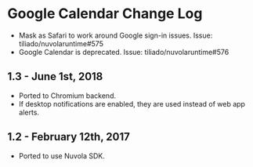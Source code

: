 Google Calendar Change Log
==========================

 * Mask as Safari to work around Google sign-in issues. Issue: tiliado/nuvolaruntime#575
 * Google Calendar is deprecated. Issue: tiliado/nuvolaruntime#576

1.3 - June 1st, 2018
--------------------

 * Ported to Chromium backend.
 * If desktop notifications are enabled, they are used instead of web app alerts.

1.2 - February 12th, 2017
-------------------------

  * Ported to use Nuvola SDK.
